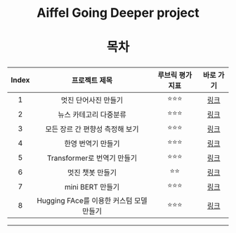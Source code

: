 # <p align='center'> Aiffel Going Deeper project </p>

# <p align='center'> 목차 </p>
|Index|프로젝트 제목|루브릭 평가 지표|바로 가기|
|:---:|:---:|:---:|:---:|
|1|멋진 단어사진 만들기|:star::star::star:|[링크](https://github.com/Ukbang/Going_Deeper_project/blob/main/%5BGD-01%5D_languege_processing_fin.ipynb)|
|2|뉴스 카테고리 다중분류|:star::star::star:|[링크](https://github.com/Ukbang/Going_Deeper_project/blob/main/%5BGD-02%5D_reuters_news_fin.ipynb)|
|3|모든 장르 간 편향성 측정해 보기|:star::star::star:|[링크](https://github.com/Ukbang/Going_Deeper_project/blob/main/%5BGD-03%5D_WEAT_Score.ipynb)|
|4|한영 번역기 만들기|:star::star::star:|[링크](https://github.com/Ukbang/Going_Deeper_project/blob/main/%5BGD-04%5D_s2s_translator.ipynb)|
|5|Transformer로 번역기 만들기|:star::star::star:|[링크](https://github.com/Ukbang/Going_Deeper_project/blob/main/%5BGD-05%5D_transformer_translator_.ipynb)|
|6|멋진 챗봇 만들기|:star::star:|[링크](https://github.com/Ukbang/Going_Deeper_project/blob/main/%5BGD-06%5D_chatbot.ipynb)|
|7|mini BERT 만들기|:star::star::star:|[링크](https://github.com/Ukbang/Going_Deeper_project/blob/main/%5BGD-07%5D_mini_BERT.ipynb)|
|8|Hugging FAce를 이용한 커스텀 모델 만들기|:star::star::star:|[링크](https://github.com/Ukbang/Going_Deeper_project/blob/main/%5BGD-08%5D_hugging_face.ipynb)|

---
